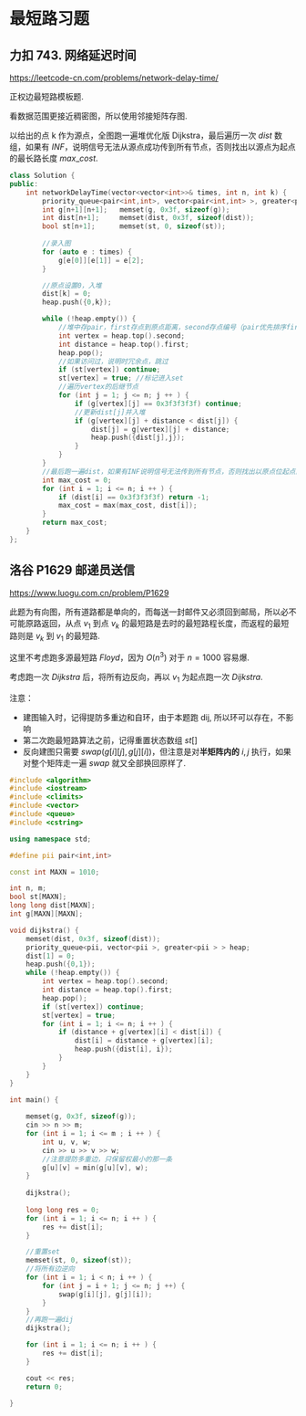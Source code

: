 # 最短路习题

## 力扣 743. 网络延迟时间

https://leetcode-cn.com/problems/network-delay-time/

正权边最短路模板题.

看数据范围更接近稠密图，所以使用邻接矩阵存图.

以给出的点 k 作为源点，全图跑一遍堆优化版 Dijkstra，最后遍历一次 $dist$ 数组，如果有 $INF$，说明信号无法从源点成功传到所有节点，否则找出以源点为起点的最长路长度 $max\_ cost$.

```cpp
class Solution {
public:
    int networkDelayTime(vector<vector<int>>& times, int n, int k) {
        priority_queue<pair<int,int>, vector<pair<int,int> >, greater<pair<int,int> > > heap;
        int g[n+1][n+1];   memset(g, 0x3f, sizeof(g));
        int dist[n+1];     memset(dist, 0x3f, sizeof(dist));
        bool st[n+1];      memset(st, 0, sizeof(st));
        
        //录入图
        for (auto e : times) {
            g[e[0]][e[1]] = e[2];
        }

        //原点设置0，入堆
        dist[k] = 0;
        heap.push({0,k});

        while (!heap.empty()) {
            //堆中存pair，first存点到原点距离，second存点编号（pair优先排序first）
            int vertex = heap.top().second;
            int distance = heap.top().first;
            heap.pop();
            //如果访问过，说明时冗余点，跳过
            if (st[vertex]) continue;
            st[vertex] = true; //标记进入set
            //遍历vertex的后继节点
            for (int j = 1; j <= n; j ++ ) {
                if (g[vertex][j] == 0x3f3f3f3f) continue;
                //更新dist[j]并入堆
                if (g[vertex][j] + distance < dist[j]) {
                    dist[j] = g[vertex][j] + distance;
                    heap.push({dist[j],j});
                }
            }
        }
        //最后跑一遍dist，如果有INF说明信号无法传到所有节点，否则找出以原点位起点的最长路长度
        int max_cost = 0;
        for (int i = 1; i <= n; i ++ ) {
            if (dist[i] == 0x3f3f3f3f) return -1;
            max_cost = max(max_cost, dist[i]);
        }
        return max_cost;
    }
};
```

## 洛谷 P1629 邮递员送信

https://www.luogu.com.cn/problem/P1629

此题为有向图，所有道路都是单向的，而每送一封邮件又必须回到邮局，所以必不可能原路返回，从点 $v_1$ 到点 $v_k$ 的最短路是去时的最短路程长度，而返程的最短路则是 $v_k$ 到 $v_1$ 的最短路.

这里不考虑跑多源最短路 $Floyd$，因为 $O(n^3)$ 对于 $n=1000$ 容易爆.

考虑跑一次 $Dijkstra$ 后，将所有边反向，再以 $v_1$ 为起点跑一次 $Dijkstra$.

注意：

+ 建图输入时，记得提防多重边和自环，由于本题跑 dij, 所以环可以存在，不影响
+ 第二次跑最短路算法之前，记得重置状态数组 $st[]$
+ 反向建图只需要 $swap(g[i][j],g[j][i])$，但注意是对**半矩阵内的** $i,j$ 执行，如果对整个矩阵走一遍 $swap$ 就又全部换回原样了.

```cpp
#include <algorithm>
#include <iostream>
#include <climits>
#include <vector>
#include <queue>
#include <cstring>

using namespace std;

#define pii pair<int,int>

const int MAXN = 1010;

int n, m;
bool st[MAXN];
long long dist[MAXN];
int g[MAXN][MAXN];

void dijkstra() {
    memset(dist, 0x3f, sizeof(dist));
    priority_queue<pii, vector<pii >, greater<pii > > heap;
    dist[1] = 0;
    heap.push({0,1});
    while (!heap.empty()) {
        int vertex = heap.top().second;
        int distance = heap.top().first;
        heap.pop();
        if (st[vertex]) continue;
        st[vertex] = true;
        for (int i = 1; i <= n; i ++ ) {
            if (distance + g[vertex][i] < dist[i]) {
                dist[i] = distance + g[vertex][i];
                heap.push({dist[i], i});
            }
        }
    }
}

int main() {
    
    memset(g, 0x3f, sizeof(g));
    cin >> n >> m;
    for (int i = 1; i <= m ; i ++ ) {
        int u, v, w;
        cin >> u >> v >> w;
        //注意提防多重边，只保留权最小的那一条
        g[u][v] = min(g[u][v], w);
    }
    
    dijkstra();
    
    long long res = 0;
    for (int i = 1; i <= n; i ++ ) {
        res += dist[i];
    }

    //重置set
    memset(st, 0, sizeof(st));
    //将所有边逆向
    for (int i = 1; i < n; i ++ ) {
        for (int j = i + 1; j <= n; j ++) {
            swap(g[i][j], g[j][i]);
        }
    }
    //再跑一遍dij
    dijkstra();

    for (int i = 1; i <= n; i ++ ) {
        res += dist[i];
    }

    cout << res;
    return 0;

}
```
